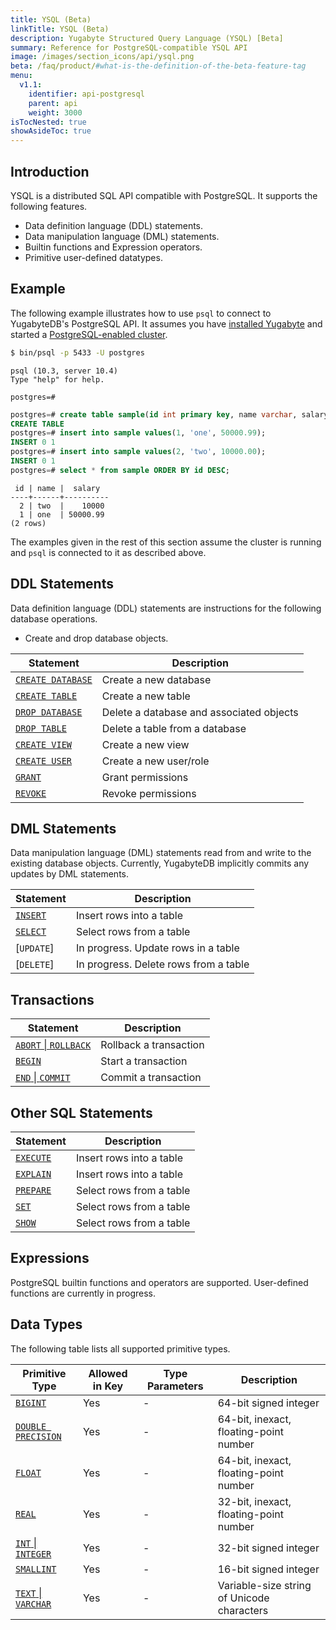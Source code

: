 ```yaml
---
title: YSQL (Beta)
linkTitle: YSQL (Beta)
description: Yugabyte Structured Query Language (YSQL) [Beta]
summary: Reference for PostgreSQL-compatible YSQL API
image: /images/section_icons/api/ysql.png
beta: /faq/product/#what-is-the-definition-of-the-beta-feature-tag
menu:
  v1.1:
    identifier: api-postgresql
    parent: api
    weight: 3000
isTocNested: true
showAsideToc: true
---
```


## Introduction
YSQL is a distributed SQL API compatible with PostgreSQL. It supports the following features.

- Data definition language (DDL) statements.
- Data manipulation language (DML) statements.
- Builtin functions and Expression operators.
- Primitive user-defined datatypes.

## Example
The following example illustrates how to use `psql` to connect to YugabyteDB's PostgreSQL API.
It assumes you have [installed Yugabyte](../../quick-start/install/) and started a [PostgreSQL-enabled cluster](../../quick-start/test-postgresql/).

```sh
$ bin/psql -p 5433 -U postgres
```

```
psql (10.3, server 10.4)
Type "help" for help.

postgres=#
```

```sql
postgres=# create table sample(id int primary key, name varchar, salary float);
CREATE TABLE
postgres=# insert into sample values(1, 'one', 50000.99);
INSERT 0 1
postgres=# insert into sample values(2, 'two', 10000.00);
INSERT 0 1
postgres=# select * from sample ORDER BY id DESC;
```

```
 id | name |  salary
----+------+----------
  2 | two  |    10000
  1 | one  | 50000.99
(2 rows)
```
The examples given in the rest of this section assume the cluster is running and `psql` is connected to it as described above.

## DDL Statements
Data definition language (DDL) statements are instructions for the following database operations.

- Create and drop database objects.

Statement | Description |
----------|-------------|
[`CREATE DATABASE`](ddl_create_database) | Create a new database |
[`CREATE TABLE`](ddl_create_table) | Create a new table |
[`DROP DATABASE`](ddl_drop_database) | Delete a database and associated objects |
[`DROP TABLE`](ddl_drop_table) | Delete a table from a database |
[`CREATE VIEW`](ddl_create_view) | Create a new view |
[`CREATE USER`](permissions) | Create a new user/role |
[`GRANT`](permissions) | Grant permissions|
[`REVOKE`](permissions) | Revoke permissions |

## DML Statements
Data manipulation language (DML) statements read from and write to the existing database objects. Currently, YugabyteDB implicitly commits any updates by DML statements.

Statement | Description |
----------|-------------|
[`INSERT`](dml_insert) | Insert rows into a table |
[`SELECT`](dml_select) | Select rows from a table |
[`UPDATE`] | In progress. Update rows in a table |
[`DELETE`] | In progress. Delete rows from a table |

## Transactions
Statement | Description |
----------|-------------|
[`ABORT` &#124; `ROLLBACK`](transactions) | Rollback a transaction |
[`BEGIN`](transactions) | Start a transaction |
[`END` &#124; `COMMIT`](transactions) | Commit a transaction |

## Other SQL Statements

Statement | Description |
----------|-------------|
[`EXECUTE`](prepare_execute) | Insert rows into a table |
[`EXPLAIN`](explain) | Insert rows into a table |
[`PREPARE`](prepare_execute) | Select rows from a table |
[`SET`](transactions) | Select rows from a table |
[`SHOW`](transactions) | Select rows from a table |

## Expressions
PostgreSQL builtin functions and operators are supported. 
User-defined functions are currently in progress.

## Data Types
The following table lists all supported primitive types.

Primitive Type | Allowed in Key | Type Parameters | Description |
---------------|----------------|-----------------|-------------|
[`BIGINT`](type_int) | Yes | - | 64-bit signed integer |
[`DOUBLE PRECISION`](type_number) | Yes | - | 64-bit, inexact, floating-point number |
[`FLOAT`](type_number) | Yes | - | 64-bit, inexact, floating-point number |
[`REAL`](type_number) | Yes | - | 32-bit, inexact, floating-point number |
[`INT` &#124; `INTEGER`](type_int) | Yes | - | 32-bit signed integer |
[`SMALLINT`](type_int) | Yes | - | 16-bit signed integer |
[`TEXT` &#124; `VARCHAR`](type_text) | Yes | - | Variable-size string of Unicode characters |
